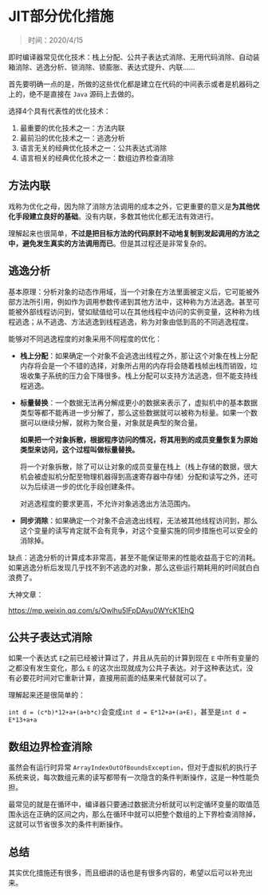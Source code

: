 # JIT部分优化措施

> 时间：2020/4/15

即时编译器常见优化技术：栈上分配、公共子表达式消除、无用代码消除、自动装箱消除、逃逸分析、锁消除、锁膨胀、表达式提升、内联……

首先要明确一点的是，所做的这些优化都是建立在代码的中间表示或者是机器码之上的，绝不是直接在 `Java` 源码上去做的。

选择4个具有代表性的优化技术：

1. 最重要的优化技术之一：方法内联
2. 最前沿的优化技术之一：逃逸分析
3. 语言无关的经典优化技术之一：公共表达式消除
4. 语言相关的经典优化技术之一：数组边界检查消除

## 方法内联

戏称为优化之母，因为除了消除方法调用的成本之外，它更重要的意义是**为其他优化手段建立良好的基础**。没有内联，多数其他优化都无法有效进行。

理解起来也很简单，**不过是把目标方法的代码原封不动地复制到发起调用的方法之中，避免发生真实的方法调用而已**。但是其过程还是非常复杂的。

## 逃逸分析

基本原理：分析对象的动态作用域，当一个对象在方法里面被定义后，它可能被外部方法所引用，例如作为调用参数传递到其他方法中，这种称为方法逃逸。甚至可能被外部线程访问到，譬如赋值给可以在其他线程中访问的实例变量，这种称为线程逃逸；从不逃逸、方法逃逸到线程逃逸，称为对象由低到高的不同逃逸程度。

能够对不同逃逸程度的对象采用不同程度的优化：

- **栈上分配**：如果确定一个对象不会逃逸出线程之外，那让这个对象在栈上分配内存将会是一个不错的选择，对象所占用的内存将会随着栈帧出栈而销毁，垃圾收集子系统的压力会下降很多。栈上分配可以支持方法逃逸，但不能支持线程逃逸。

- **标量替换**：一个数据无法再分解成更小的数据来表示了，虚拟机中的基本数据类型等都不能再进一步分解了，那么这些数据就可以被称为标量。如果一个数据可以继续分解，就称为聚合量，对象就是典型的聚合量。

  **如果把一个对象拆散，根据程序访问的情况，将其用到的成员变量恢复为原始类型来访问，这个过程叫做标量替换。**

  将一个对象拆散，除了可以让对象的成员变量在栈上（栈上存储的数据，很大机会被虚拟机分配至物理机器得到高速寄存器中存储）分配和读写之外，还可以为后续进一步的优化手段创建条件。

  对逃逸程度的要求更高，不允许对象逃逸出方法范围内。

- **同步消除**：如果确定一个对象不会逃逸出线程，无法被其他线程访问到，那么这个变量的读写肯定就不会有竞争，对这个变量实施的同步措施也可以安全的消除掉。

缺点：逃逸分析的计算成本非常高，甚至不能保证带来的性能收益高于它的消耗。如果逃逸分析后发现几乎找不到不逃逸的对象，那么这些运行期耗用的时间就白白浪费了。

大神文章：

https://mp.weixin.qq.com/s/Owlhu5IFpDAyu0WYcK1EhQ

## 公共子表达式消除

如果一个表达式 `E`之前已经被计算过了，并且从先前的计算到现在 `E` 中所有变量的之都没有发生变化，那么 `E` 的这次出现就成为公共子表达。对于这种表达式，没有必要花时间对它重新计算，直接用前面的结果来代替就可以了。

理解起来还是很简单的：

`int d = (c*b)*12+a+(a+b*c)`会变成`int d = E*12+a+(a+E)`，甚至是`int d = E*13+a+a`

## 数组边界检查消除

虽然会有运行时异常 `ArrayIndexOutOfBoundsException`，但对于虚拟机的执行子系统来说，每次数组元素的读写都带有一次隐含的条件判断操作，这是一种性能负担。

最常见的就是在循环中，编译器只要通过数据流分析就可以判定循环变量的取值范围永远在正确的区间之内，那么在循环中就可以把整个数组的上下界检查消除掉，这就可以节省很多次的条件判断操作。



## 总结

其实优化措施还有很多，而且细讲的话也是有很多内容的，希望以后可以补充出来。